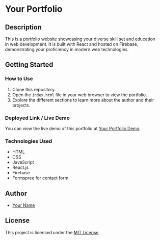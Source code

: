 # Your Portfolio

## Description

This is a portfolio website showcasing your diverse skill set and education in web development. It is built with React and hosted on Firebase, demonstrating your proficiency in modern web technologies.

## Getting Started

### How to Use

1. Clone this repository.
2. Open the `index.html` file in your web browser to view the portfolio.
3. Explore the different sections to learn more about the author and their projects.

### Deployed Link / Live Demo

You can view the live demo of this portfolio at [Your Portfolio Demo](https://example.com).

### Technologies Used

- HTML
- CSS
- JavaScript
- React.js
- Firebase
- Formspree for contact form

## Author

- [Your Name](https://github.com/yourgithubusername)

## License

This project is licensed under the [MIT License](LICENSE).
